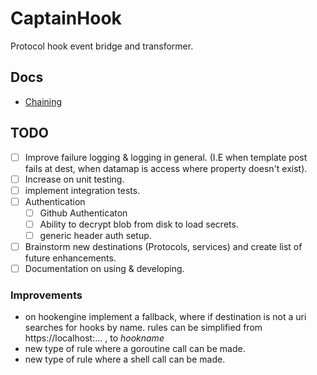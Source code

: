 # CaptainHook

Protocol hook event bridge and transformer. 

## Docs
 
- [Chaining](docs/chaining.md)


## TODO

- [ ] Improve failure logging & logging in general. (I.E when template post fails at dest, 
    when datamap is access where property doesn't exist). 
- [ ] Increase on unit testing.
- [ ] implement integration tests.
- [ ] Authentication 
    - [ ] Github Authenticaton
    - [ ] Ability to decrypt blob from disk to load secrets. 
    - [ ] generic header auth setup. 
- [ ] Brainstorm new destinations (Protocols, services) and create list of future enhancements. 
- [ ] Documentation on using & developing.

### Improvements

- on hookengine implement a fallback, where if destination is not a uri searches for hooks by name. rules can be 
simplified from https://<span/>localhost:... , to _hookname_
- new type of rule where a goroutine call can be made.
- new type of rule where a shell call can be made. 
